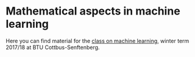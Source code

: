 # Mathematical aspects in machine learning

Here you can find material for the [class on machine learning](https://www.b-tu.de/fg-wirtschaftsmathematik/lehre/semesteruebersicht/wintersemester-201718/mathematische-aspekte-des-machine-learnings), winter term 2017/18 at BTU Cottbus-Senftenberg.
